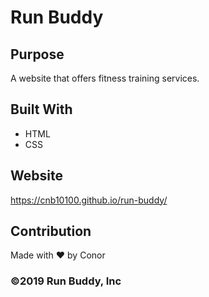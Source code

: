 # Run Buddy

## Purpose
A website that offers fitness training services.

## Built With
* HTML
* CSS

## Website
https://cnb10100.github.io/run-buddy/

## Contribution
Made with ❤️ by Conor

### ©️2019 Run Buddy, Inc
